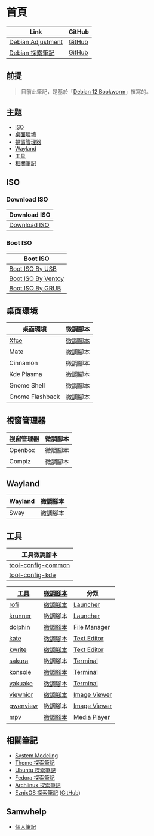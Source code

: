 
# 首頁

| Link | GitHub |
| ---- | ------ |
| [Debian Adjustment](https://samwhelp.github.io/debian-adjustment/) | [GitHub](https://github.com/samwhelp/debian-adjustment) |
| [Debian 探索筆記](https://samwhelp.github.io/note-about-debian/) | [GitHub](https://github.com/samwhelp/note-about-debian) |


## 前提

> 目前此筆記，是基於「[Debian 12 Bookworm](https://samwhelp.github.io/note-about-debian/read/link/release/debian-12-bookworm.html)」撰寫的。


## 主題

* [ISO](#iso)
* [桌面環境](#桌面環境)
* [視窗管理器](#視窗管理器)
* [Wayland](#wayland)
* [工具](#工具)
* [相關筆記](#相關筆記)


## ISO

### Download ISO

| Download ISO |
| --- |
| [Download ISO](https://samwhelp.github.io/note-about-debian/read/core/iso/download-iso.html) |


### Boot ISO

| Boot ISO |
| --- |
| [Boot ISO By USB](https://samwhelp.github.io/note-about-debian/read/core/iso/boot-iso/boot-iso-by-usb.html) |
| [Boot ISO By Ventoy](https://samwhelp.github.io/note-about-debian/read/core/iso/boot-iso/boot-iso-by-ventoy.html) |
| [Boot ISO By GRUB](https://samwhelp.github.io/note-about-debian/read/core/iso/boot-iso/boot-iso-by-grub.html) |


## 桌面環境

| 桌面環境 | 微調腳本 |
| --- | --- |
| [Xfce](https://samwhelp.github.io/note-about-debian/read/master/desktop-environment/xfce.html) | [微調腳本](https://github.com/samwhelp/debian-adjustment/tree/main/prototype/de/xfce) |
| Mate | 微調腳本 |
| Cinnamon | 微調腳本 |
| Kde Plasma | 微調腳本 |
| Gnome Shell | 微調腳本 |
| Gnome Flashback | 微調腳本 |


## 視窗管理器

| 視窗管理器 | 微調腳本 |
| --- | --- |
| Openbox | 微調腳本 |
| Compiz | 微調腳本 |


## Wayland

| Wayland | 微調腳本 |
| --- | --- |
| Sway | 微調腳本 |


## 工具

| 工具微調腳本 |
| --- |
| [tool-config-common](https://github.com/samwhelp/debian-adjustment/tree/main/prototype/full/tool-config-common) |
| [tool-config-kde](https://github.com/samwhelp/debian-adjustment/tree/main/prototype/full/tool-config-kde) |


| [工具](https://samwhelp.github.io/note-about-debian/read/subject/tool.html) | [微調腳本](https://github.com/samwhelp/debian-adjustment/tree/main/prototype/tool) | 分類 |
| --- | --- | --- |
| [rofi](https://samwhelp.github.io/note-about-debian/read/subject/tool/launcher/rofi.html) | [微調腳本](https://github.com/samwhelp/debian-adjustment/tree/main/prototype/tool/rofi) | [Launcher](https://samwhelp.github.io/note-about-debian/read/subject/tool/launcher.html) |
| [krunner](https://samwhelp.github.io/note-about-debian/read/subject/tool/launcher/krunner.html) | [微調腳本](https://github.com/samwhelp/debian-adjustment/tree/main/prototype/tool/krunner) | [Launcher](https://samwhelp.github.io/note-about-debian/read/subject/tool/launcher.html) |
| [dolphin](https://samwhelp.github.io/note-about-debian/read/subject/tool/file-manager/dolphin.html) | [微調腳本](https://github.com/samwhelp/debian-adjustment/tree/main/prototype/tool/dolphin) | [File Manager](https://samwhelp.github.io/note-about-debian/read/subject/tool/file-manager.html) |
| [kate](https://samwhelp.github.io/note-about-debian/read/subject/tool/text-editor/kate.html) | [微調腳本](https://github.com/samwhelp/debian-adjustment/tree/main/prototype/tool/kate) | [Text Editor](https://samwhelp.github.io/note-about-debian/read/subject/tool/text-editor.html) |
| [kwrite](https://samwhelp.github.io/note-about-debian/read/subject/tool/text-editor/kwrite.html) | [微調腳本](https://github.com/samwhelp/debian-adjustment/tree/main/prototype/tool/kwrite) | [Text Editor](https://samwhelp.github.io/note-about-debian/read/subject/tool/text-editor.html) |
| [sakura](https://samwhelp.github.io/note-about-debian/read/subject/tool/terminal/sakura.html) | [微調腳本](https://github.com/samwhelp/debian-adjustment/tree/main/prototype/tool/sakura) | [Terminal](https://samwhelp.github.io/note-about-debian/read/subject/tool/terminal.html) |
| [konsole](https://samwhelp.github.io/note-about-debian/read/subject/tool/terminal/konsole.html) | [微調腳本](https://github.com/samwhelp/debian-adjustment/tree/main/prototype/tool/konsole) | [Terminal](https://samwhelp.github.io/note-about-debian/read/subject/tool/terminal.html) |
| [yakuake](https://samwhelp.github.io/note-about-debian/read/subject/tool/terminal/yakuake.html) | [微調腳本](https://github.com/samwhelp/debian-adjustment/tree/main/prototype/tool/yakuake) | [Terminal](https://samwhelp.github.io/note-about-debian/read/subject/tool/terminal.html) |
| [viewnior](https://samwhelp.github.io/note-about-debian/read/subject/tool/image-viewer/viewnior.html) | [微調腳本](https://github.com/samwhelp/debian-adjustment/tree/main/prototype/tool/viewnior) | [Image Viewer](https://samwhelp.github.io/note-about-debian/read/subject/tool/image-viewer.html) |
| [gwenview](https://samwhelp.github.io/note-about-debian/read/subject/tool/image-viewer/gwenview.html) | [微調腳本](https://github.com/samwhelp/debian-adjustment/tree/main/prototype/tool/gwenview) | [Image Viewer](https://samwhelp.github.io/note-about-debian/read/subject/tool/image-viewer.html) |
| [mpv](https://samwhelp.github.io/note-about-debian/read/subject/tool/media-player/mpv.html) | [微調腳本](https://github.com/samwhelp/debian-adjustment/tree/main/prototype/tool/mpv) | [Media Player](https://samwhelp.github.io/note-about-debian/read/subject/tool/media-player.html) |



## 相關筆記

* [System Modeling](https://samwhelp.github.io/system-modeling/)
* [Theme 探索筆記](https://samwhelp.github.io/note-about-theme/)
* [Ubuntu 探索筆記](https://samwhelp.github.io/note-about-ubuntu/)
* [Fedora 探索筆記](https://samwhelp.github.io/note-about-fedora/)
* [Archlinux 探索筆記](https://samwhelp.github.io/note-about-archlinux/)
* [EznixOS 探索筆記](https://samwhelp.github.io/note-about-eznixos/) ([GitHub](https://github.com/samwhelp/note-about-eznixos/))


## Samwhelp

* [個人筆記](https://samwhelp.github.io/book/)
